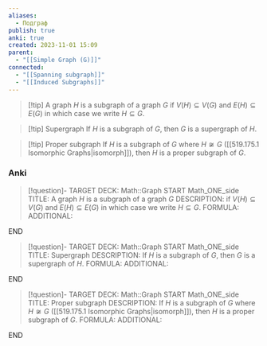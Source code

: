 ```yaml
---
aliases:
  - Подграф
publish: true
anki: true
created: 2023-11-01 15:09
parent:
  - "[[Simple Graph (G)]]"
connected:
  - "[[Spanning subgraph]]"
  - "[[Induced Subgraphs]]"
---
```


> [!tip] A graph $H$ is a subgraph of a graph $G$
if $V(H)⊆V(G)$ and $E(H)⊆E(G)$
in which case we write $H ⊆ G$.

> [!tip] Supergraph
If $H$ is a subgraph of $G$, then $G$ is a supergraph of $H$.

> [!tip] Proper subgraph
If $H$ is a subgraph of $G$ where $H\not\cong G$ ([[519.175.1 Isomorphic Graphs|isomorph]]), then $H$ is a proper subgraph of $G$.

### Anki
> [!question]-
TARGET DECK: Math::Graph
START
Math_ONE_side
TITLE: A graph $H$ is a subgraph of a graph $G$
DESCRIPTION: if $V(H)⊆V(G)$ and $E(H)⊆E(G)$
in which case we write $H ⊆ G$.
FORMULA: 
ADDITIONAL:
<!--ID: 1699165738437-->
END

> [!question]-
TARGET DECK: Math::Graph
START
Math_ONE_side
TITLE: Supergraph
DESCRIPTION: If $H$ is a subgraph of $G$, then $G$ is a supergraph of $H$.
FORMULA: 
ADDITIONAL:
<!--ID: 1699165738456-->
END

> [!question]-
TARGET DECK: Math::Graph
START
Math_ONE_side
TITLE: Proper subgraph
DESCRIPTION: If $H$ is a subgraph of $G$ where $H\not\cong G$ ([[519.175.1 Isomorphic Graphs|isomorph]]), then $H$ is a proper subgraph of $G$.
FORMULA: 
ADDITIONAL:
<!--ID: 1699165738466-->
END






